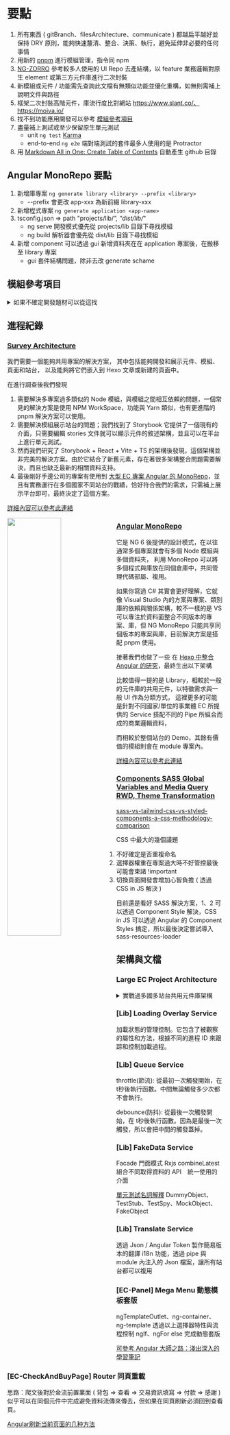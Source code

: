 # 要點

1. 所有東西 ( gitBranch、filesArchitecture、communicate ) 都越扁平越好並保持 DRY 原則，能夠快速釐清、整合、決策、執行，避免延伸非必要的任何事情
2. 用新的 [pnpm](https://zhuanlan.zhihu.com/p/546400909) 進行模組管理，指令同 npm
3. [NG-ZORRO](https://ng.ant.design/docs/introduce/en) 參考較多人使用的 UI Repo 去產結構，以 feature 業務邏輯對原生 element 或第三方元件庫進行二次封裝
4. 新模組或元件 / 功能需先查詢此文檔有無類似功能並優化重構，如無則需補上說明文件與路徑
5. 框架二次封裝高階元件，庫流行度比對網站 https://www.slant.co/、https://moiva.io/
6. 找不到功能應用開發可以參考 [模組參考項目](https://github.com/UrWebApp/ComponentLibrary/tree/master#%E6%A8%A1%E7%B5%84%E5%8F%83%E8%80%83%E9%A0%85%E7%9B%AE)
7. 盡量補上測試或至少保留原生單元測試
   * unit `ng test` [Karma](https://karma-runner.github.io)
   * end-to-end `ng e2e` 端對端測試的套件最多人使用的是 Protractor
8. 用 [Markdown All in One: Create Table of Contents](https://zhuanlan.zhihu.com/p/126353341) 自動產生 github 目錄

## Angular MonoRepo 要點

1. 新增庫專案 `ng generate library <library> --prefix <library>` 
   * --prefix 會更改 app-xxx 為新前綴 library-xxx
2. 新增程式專案 `ng generate application <app-name>` 
3. tsconfig.json => path "projects/lib/*", "dist/lib/*" 
   * ng serve 開發模式優先從 projects/lib 目錄下尋找模組
   * ng build 解析器會優先從 dist/lib 目錄下尋找模組
4. 新增 component 可以透過 gui 新增資料夾在在 application 專案後，在搬移至 library 專案 
   * gui 套件結構問題，除非去改 generate schame

## 模組參考項目

<details>
  <summary>如果不確定開發題材可以從這找</summary>

1. [LargeEcProhectArchitecture 大型跨國 MonoRepo 架構](https://github.com/UrWebApp/ComponentLibrary/tree/master#large-ec-project-architecture)
1. 千人群聊專案 [影片](https://www.douyin.com/user/MS4wLjABAAAA0VPScPz6NfgTCKstkkGr5RS6tsAC8PgpVT7F_Rb2XwA?modal_id=7249728594157505849) [Github](https://github.com/Evansy/MallChatWeb)
2. [渡一Web前端学习频道](https://www.douyin.com/search/%E6%B8%A1%E4%B8%80?source=switch_tab&type=user) 所有渡一的都可以看一下，都是前端拆單元模組出來講
3. [前端面試考題](https://www.douyin.com/note/7234853856453070140)
4. [JS Design Pattern](https://ithelp.ithome.com.tw/users/20112280/ironman/2093?page=1)
5. 都做完再去 KGPT 找表單內類別試程式或商業的看有沒有機會有其他的可能性
6. [ng-lightning](https://github.com/ng-lightning/ng-lightning/tree/master/projects/ng-lightning/src)
7. [29 個 components](https://ithelp.ithome.com.tw/articles/10288482)
8. [100 個 components / js game](https://github.com/johch3n611u/johch3n611u/tree/main/Research/SelfTraing)
9. [擊破前端面試的困難 / 或許可以做成 comopnent demo ?](https://medium.com/@askiebaby/%E6%93%8A%E7%A0%B4%E5%89%8D%E7%AB%AF%E9%9D%A2%E8%A9%A6%E7%9A%84%E5%9B%B0%E9%9B%A3-%E7%B9%81%E4%B8%AD%E7%BF%BB%E8%AD%AF-5054500e9415)
10. Advergaming 感覺是趨勢? 還是可能過時了
11. [30js做成 components](https://github.com/wesbos/JavaScript30)
12. [w3c how to](https://www.w3schools.com/howto/default.asp)
13. [Angular 大師之路](https://ithelp.ithome.com.tw/users/20020617/ironman/1630)
14. [understanding-angular-overview](https://angular.tw/guide/understanding-angular-overview)
15. [ant design](https://ant.design/components/overview/)
16. [angular design pattern](https://blogs.halodoc.io/commonly-used-design-patterns-in-angular/)
17. [ng jest](https://ithelp.ithome.com.tw/articles/10308509)
18. [30 天擁有一套自己手刻的 React UI 元件庫](https://ithelp.ithome.com.tw/m/users/20111490/ironman/3999)
19. [以經典小遊戲為主題之ReactJS應用練習](https://ithelp.ithome.com.tw/m/users/20111490/ironman/2007)
20. [awesome-angular-components](https://github.com/brillout/awesome-angular-components)
21. [vueuse](https://vueuse.org/functions.html)
22. [今天我想來在 Angular 應用程式上加上測試保護 系列](https://ithelp.ithome.com.tw/users/20109645/ironman/5708)
23. [什麼？又是／不只是 Design Patterns!?](https://ithelp.ithome.com.tw/users/20120812/ironman/2697)

</details>

## 進程紀錄

### [Survey Architecture](https://github.com/orgs/UrWebApp/projects/2?pane=issue&itemId=33942364)

我們需要一個能夠共用專案的解決方案，
其中包括能夠開發和展示元件、模組、頁面和站台，
以及能夠將它們嵌入到 Hexo 文章或新建的頁面中。

在進行調查後我們發現

1. 需要解決多專案過多類似的 Node 模組，與模組之間相互依賴的問題，一個常見的解決方案是使用 NPM WorkSpace，功能與 Yarn 類似，也有更進階的 pnpm 解決方案可以使用。
2. 需要解決模組展示站台的問題；我們找到了 Storybook 它提供了一個現有的介面，只需要編輯 stories 文件就可以顯示元件的敘述架構，並且可以在平台上進行單元測試。
3. 然而我們研究了 Storybook + React + Vite + TS 的架構後發現，這個架構並非完美的解決方案。由於它結合了新舊元素，存在著很多架構整合問題需要解決，而且也缺乏最新的相關資料支持。
4. 最後剛好手邊公司的專案有使用到 [大型 EC 專案 Angular 的 MonoRepo]()，並且有實務運行在多個國家不同站台的戰績，恰好符合我們的需求，只需補上展示平台即可，最終決定了這個方案。

[詳細內容可以參考此連結](https://github.com/UrWebApp/ComponentLibrary/blob/master/Doc/SurveyArchitecture.md)

<img align="left" src="https://github.com/UrWebApp/ComponentLibrary/assets/46659635/def0a640-eea8-4a5e-94c8-6fc291786c1c" width="50%">

### [Angular MonoRepo](https://github.com/orgs/UrWebApp/projects/2?pane=issue&itemId=33943325)

它是 NG 6 後提供的設計模式，在以往通常多個專案就會有多個 Node 模組與多個資料夾，
利用 MonoRepo 可以將多個程式與庫放在同個倉庫中，共同管理代碼部屬、複用。

如果你寫過 C# 其實會更好理解，它就像 Visual Studio 內的方案與專案、類別庫的依賴與關係架構，較不一樣的是 VS 可以專注於資料面整合不同版本的專案、庫，但 NG MonoRepo 只能共享同個版本的專案與庫，目前解決方案是搭配 pnpm 使用。

接著我們也做了一些 在 [Hexo 中整合 Angular 的研究](https://urwebapp.github.io/Dev-Tech/HexoNestedAngular/)，最終生出以下架構

比較值得一提的是 Library，相較於一般的元件庫的共用元件，以特徵需求與一般 UI 作為分類方式，
這裡更多的可能是針對不同國家/單位的事業體 EC 所提供的 Service 搭配不同的 Pipe 所組合而成的商業邏輯資料，

而相較於整個站台的 Demo，其餘有價值的模組則會在 module 專案內。

[詳細內容可以參考此連結](https://github.com/UrWebApp/ComponentLibrary/blob/master/Doc/MonoRepo.md)

### [Components SASS Global Variables and Media Query RWD, Theme Transformation](https://github.com/orgs/UrWebApp/projects/2?pane=issue&itemId=34428518)

[sass-vs-tailwind-css-vs-styled-components-a-css-methodology-comparison](https://ttt.studio/tech/sass-vs-tailwind-css-vs-styled-components-a-css-methodology-comparison/)

CSS 中最大的幾個議題

1. 不好確定是否重複命名
2. 選擇器權重在專案過大時不好管控最後可能會束諸 !important
3. 切換頁面開發會增加心智負擔 ( 透過 CSS in JS 解決 )

目前還是看好 SASS 解決方案，1、2 可以透過 Component Style 解決，CSS in JS 可以透過 Angular 的 Component Styles 搞定，所以最後決定嘗試導入 sass-resources-loader

## 架構與文檔

### Large EC Project Architecture

<details>
<summary>實戰過多國多站台共用元件庫架構</summary>

```
Auth > Connector        > Log Out
                        > Get Otp Token
       Guards           > guard
       HttpInterceptors > Group useExisting
                        > Auth
                        > Auth Token Fallback
                        > Convert Auth Error
       User Auth        > Config
                        > Facade
                        > Service > Config
                                  > State Persistence ( 持久化 Spartacus AuthStatePersistenceService )
                                  > Wrapper ( Spartacus AuthService )
                                  > First Sign In
                                  > Oauth Library Wrapper ( Spartacus OAuthLibWrapperService )
       Web Auth         > Biometric Toggle Switch ( 生物識別登錄 )
Base Store > Connector ( API GetSoming )
           > Facade
           > Store      > Actions ( Redux )
                        > Effects ( Redux )
                        > Reducers ( Redux )
                        > Selectors ( Redux )
Brand > Connector ( API GetSoming )
      > Facades
      > Store > Actions ( Redux )
              > Effects ( Redux )
              > Reducers ( Redux )
              > Selectors ( Redux )
Cart > Adaptors > Load All
                > Load
     > Components
     > Promotion Connector ( API GetSoming )
     > Connector ( API GetSoming )
     > Service > Active Cart
               > Cart Multi Buy
               > Cart Promotion
               > Cart Validation
               > Cart With Senior Citizen
               > Cart
               > Mini Cart
               > Shopping List
     > Store   > Actions ( Redux )
               > Effects ( Redux )
               > Reducers ( Redux )
               > Selectors ( Redux )
               > Save For Later
               > Error State
               > Checkout Delivery
Category > Connector ( API GetSoming )
         > Facades 
         > Service
         > Store > Some Others
         > Utils > Noramlize > Map Category Tree
Checkout > Adaptors > Checkout Citi
                    > Checkout Dbs
         > Service > Payment Gateway      > AmEx Payment Gateway 美國運通（American Express）
                                          > Amex2 Payment Gateway
                                          > Atome Payment Gateway 新加坡支付網關服務
                                          > Bill Payment Gateway
                                          > COD Payment Gateway ( Cash On Delivery )
                                          > Eft Payment Gateway ( Electronic Funds Transfer )
                                          > Estamp Payment Gateway ( Estamp Asia Pte Ltd )
                                          > Line Pay Payment Gateway
                                          > Member Points Payment Gateway
                                          > MPGS Payment Gateway ( Mastercard )
                                          > Octopus Payment Gateway 香港八達通
                                          > Union Pay Payment Gateway 中國銀聯
                   > Referral Tracking
         > Store > Some Others
Core > Adapters > CMS
                > Converters
     > Config
     > Events > Page Meta Event ( GTM )
     > Guards > Card Loss
              > Order
              > Search 
              > Supplier
     > Http Interceptors > API
                         > Queue It
                         > Site Context
     > i18n
     > Models
     > Pipes > Abbreviated Number
             > Algolia Multilingual Field
             > Count Down
             > Date Diff
             > Day Of Week
             > Discount Display
             > Dynamic Translate
             > Error Translate
             > Filter Orders
             > Format File Size
             > Handle Price Value
             > List Filter
             > Negative Value
             > Order Cancel Reason
             > Order History Status
             > Replace All
             > Space Translate
             > String Array Reduce
             > Url
             > Unescape
     > Resolvers > Url
                 > Page Meta
     > Routing   > Scroll Position Restoration
                 > Store
     > Services > Captcha
                > CMS
                > CRM
                > Google Speech
                > Google Vision
                > Slot Defer Loading
                > Storefront
                > Auto Complete
                > Breakpoint
                > BuildInfo
                > Custom Site Context
                > Device Detector
                > Global Config
                > Go In Store ( GIS )
                > GTM
                > Insider
                > JSON Id
                > Loading Overlay
                > Log
                > Omni Chat
                > Page Click Event
                > Process Lock
                > Url Normalizer
                > Viewport Intersector
     > Utils > Loder Reducer
             > Rxjs Extends > BufferDebounceTime
                            > CombineReload
                            > DelayedRetry
                            > Switch Map If Nullable
     > Window
Error Handling > Config
               > Facade
               > Utils
Field Option   > Connectors
               > Facade
               > Models
               > Store
Form           > Field Accessors
               > Adapters
               > Components > Attachments
                            > Auto Suggestion
                            > Captcha
                            > Checkbox
                            > Checkbox Select All
                            > Date Select
                            > Display Text
                            > Error Message
                            > Input
                            > Mb Password
                            > Mb Password With Hints
                            > Moneyback Language
                            > OTP Email
                            > OTP Moneyback
                            > OTP SMS
                            > Radio Option
                            > Selective Product List
                            > Textarea
                            > Title
                            > Toggler
               > Config
               > Connectors
               > Facade
               > Loaders
               > Store
               > Validators
Http
Lazada 東南亞地區最大的電子商務平台之一
Multi Cart
Newsletter
( OCC ) Omni Commerce Connect 是新 SAP Commerce Cloud / 舊 Hybris Commerce Suite 的 API 
用於實現與不同商業系統的集成，例如 ERP 系統、支付系統、庫存系統等
OCC Commerce > Tracking Event Queue
               > Brand
               > Category
               > Product
               > Social Followers
               > Tracking Event
               > Related Keywords
               > Social Followers
Popup > Components > Direct Content
                   > Error
                   > Form
                   > i18n
                   > Popup
      > Config
      > Models
      > Service
Product > Components > Product Code
                     > Product Thumnbail
Routes
Shared  > Components > Breadcrumb
                     > Banner
                     > Banner Carousel
                     > Icon
                     > Icon Link
                     > Icon Link List
                     > Item Counter
                     > Link
                     > Media
                     > Nested Tab
                     > Paragraph
                     > Rating
                     > Responsive Banner
                     > Video
                     > Back To Top
                     > Loading
                     > Loading Overlay
                     > Notification
                     > Digit Only
                     > Checkbox
                     > Error Msg
                     > Input
                     > Multi Select
                     > Radio
                     > Select
        > Directives
        > Models
        > Services > Notification
                   > Swiper Reference
Social Media
SSR
Storefinder
User    > Account
        > Address
        > Buy It Again
        > Estamp
        > Ewallet
        > Notify Me
        > Order
        > Order History
        > Point Donation
        > Reciept
        > Review
        > Wishlist
Vop
```

```V2
Addon > OneTrust 隱私管理和合規平台
Auth  > Connectors
      > Guards
      > Http Interceptors
      > User Auth                   > Config
                                    > Facade
                                    > Services
      > Web Auth                    > Components
                                    > Models
                                    > Services
BaseStore > Connectors
          > Facade
          > Store                   > Actions
                                    > Effects
                                    > Reducers
                                    > Selectors
BeautyProfile
Brand > Core                        > Connectors
                                    > Facade
                                    > Store
Cart  > Adaptors
      > Components
      > Core                        > Connectors
                                    > Services
                                    > Store
Category > Connectors
         > Facades
         > Services
         > Store
         > Utils
Checkout > Core                     > Adaptors
                                    > Services
                                    > Store
Core     > Adapters 
         > Config
         > Events
         > Guards
         > Http Interceptors
         > i18n
         > Models
         > Pipes
         > Resolvers
         > Routing                  > Scroll Position Restoration
Services > Captcha
         > CMS
         > Common                   > Autocomplete
                                    > Breakpoint
                                    > BuildInfo
                                    > Criteo 開放互聯網的商業媒體平台
                                    > Device Detector
                                    ...
         > CRM
         > Search                   > Algolia
                                    > Google Speech
                                    > Google Vision
         > Utils
         > Window
Error Handling
Field Options
Form
Http
Lazada 國際電子商務公司
Multi Cart
Newsletter
OO Commerce     
Popup
Product 
Routes
Shared                              > Components > > CMS
                                                   > Common
                                                   > Misc
                                                   > Modal
                                                   > Simple Form Fields
                                    > Models
                                    > Root
                                    > Services 
                                    > Social Media
SSR
Store Finder                    
Supplier
User
Vop
========================================================
<Platform>
Modules
Page Layout / Slot Spartacus
Routing
Spartacus > Features
Assets    > API
          > CSS
          > ERROR PAGE
          > Font
          > Icons
          > Img
          > Lottie 是一種矢量圖形動畫文件格式
          > Mock
          > Robots
          > Scss
          > Translations
Components
Core      > Some Other
Environments
Form
Legacy
Manifests
Replacements
Scripts
Server
Service Worker
```

</details>

### [Lib] Loading Overlay Service

加載狀態的管理控制。它包含了被觀察的屬性和方法，根據不同的進程 ID 來跟踪和控制加載過程。
  
### [Lib] Queue Service

throttle(節流): 從最初一次觸發開始，在 t秒後執行函數。中間無論觸發多少次都不會執行。

debounce(防抖): 從最後一次觸發開始，在 t秒後執行函數。因為是最後一次觸發，所以會把中間的觸發蓋掉。

### [Lib] FakeData Service

Facade 門面模式 Rxjs combineLatest 組合不同取得資料的 API　統一使用的介面

[單元測試名詞解釋](https://medium.com/starbugs/unit-test-%E4%B8%AD%E7%9A%84%E6%9B%BF%E8%BA%AB-%E6%90%9E%E4%B8%8D%E6%B8%85%E6%A5%9A%E7%9A%84dummy-stub-spy-mock-fake-94be192d5c46) DummyObject、TestStub、TestSpy、MockObject、FakeObject

### [Lib] Translate Service

透過 Json / Angular Token 製作簡易版本的翻譯 i18n 功能，透過 pipe 與 module 內注入的 Json 檔案，讓所有站台都可以複用

### [EC-Panel] Mega Menu 動態模板套版

ngTemplateOutlet、ng-container、ng-template 透過以上選擇器特性與流程控制 ngIf、ngFor else 完成動態套版

[可參考 Angular 大師之路：淺出深入的學習筆記](https://urwebapp.github.io/Dev-Tech/PathAgMasterGuideLearningBasicsAdvanced/#day12-ngTemplateOutlet)

### [EC-CheckAndBuyPage] Router 同頁重載

思路：爬文後對於金流前置業面 ( 背包 => 查看 => 交易資訊填寫 => 付款 => 感謝 ) 似乎可以在同個元件中完成避免資料流傳來傳去，但如果在同頁刷新必須回到查看頁。

[Angular刷新当前页面的几种方法](https://blog.csdn.net/xuehu837769474/article/details/104763685)
